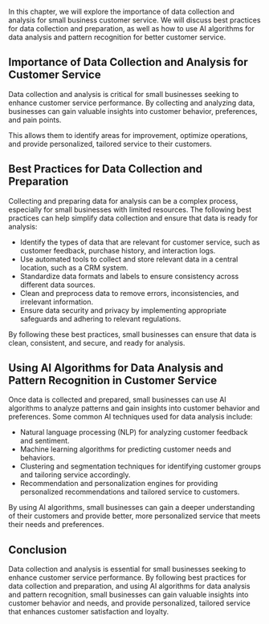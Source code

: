 
In this chapter, we will explore the importance of data collection and analysis for small business customer service. We will discuss best practices for data collection and preparation, as well as how to use AI algorithms for data analysis and pattern recognition for better customer service.

Importance of Data Collection and Analysis for Customer Service
---------------------------------------------------------------

Data collection and analysis is critical for small businesses seeking to enhance customer service performance. By collecting and analyzing data, businesses can gain valuable insights into customer behavior, preferences, and pain points.

This allows them to identify areas for improvement, optimize operations, and provide personalized, tailored service to their customers.

Best Practices for Data Collection and Preparation
--------------------------------------------------

Collecting and preparing data for analysis can be a complex process, especially for small businesses with limited resources. The following best practices can help simplify data collection and ensure that data is ready for analysis:

* Identify the types of data that are relevant for customer service, such as customer feedback, purchase history, and interaction logs.
* Use automated tools to collect and store relevant data in a central location, such as a CRM system.
* Standardize data formats and labels to ensure consistency across different data sources.
* Clean and preprocess data to remove errors, inconsistencies, and irrelevant information.
* Ensure data security and privacy by implementing appropriate safeguards and adhering to relevant regulations.

By following these best practices, small businesses can ensure that data is clean, consistent, and secure, and ready for analysis.

Using AI Algorithms for Data Analysis and Pattern Recognition in Customer Service
---------------------------------------------------------------------------------

Once data is collected and prepared, small businesses can use AI algorithms to analyze patterns and gain insights into customer behavior and preferences. Some common AI techniques used for data analysis include:

* Natural language processing (NLP) for analyzing customer feedback and sentiment.
* Machine learning algorithms for predicting customer needs and behaviors.
* Clustering and segmentation techniques for identifying customer groups and tailoring service accordingly.
* Recommendation and personalization engines for providing personalized recommendations and tailored service to customers.

By using AI algorithms, small businesses can gain a deeper understanding of their customers and provide better, more personalized service that meets their needs and preferences.

Conclusion
----------

Data collection and analysis is essential for small businesses seeking to enhance customer service performance. By following best practices for data collection and preparation, and using AI algorithms for data analysis and pattern recognition, small businesses can gain valuable insights into customer behavior and needs, and provide personalized, tailored service that enhances customer satisfaction and loyalty.
